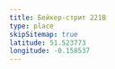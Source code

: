 ```yaml
---
title: Бейкер-стрит 221B
type: place
skipSitemap: true
latitude: 51.523773
longitude: -0.158537
---
```

